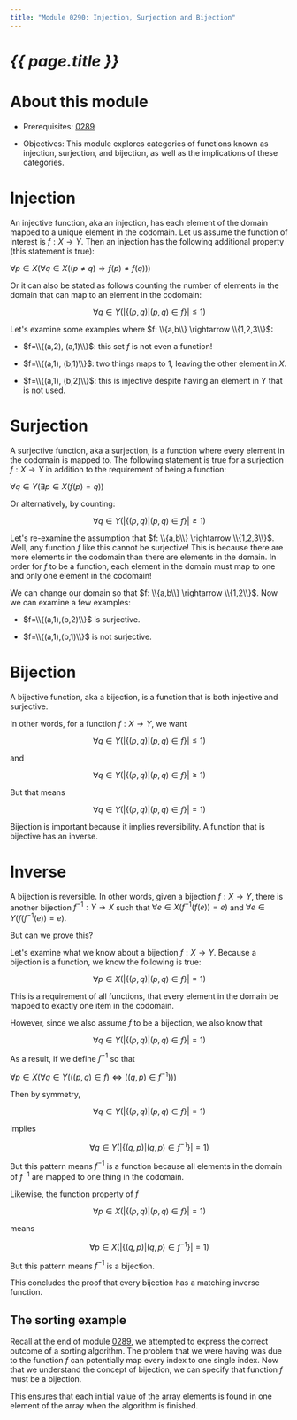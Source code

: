 ```yaml
---
title: "Module 0290: Injection, Surjection and Bijection"
---
```


# _{{ page.title }}_

# About this module

-   Prerequisites: [0289](../0289/mdModule.html)

-   Objectives: This module explores categories of functions known as
    injection, surjection, and bijection, as well as the implications of
    these categories.

# Injection

An injective function, aka an injection, has each element of the domain
mapped to a unique element in the codomain. Let us assume the function
of interest is $f: X \rightarrow Y$. Then an injection has the following
additional property (this statement is true):

$\forall p \in X(\forall q \in X((p \ne q) \Rightarrow f(p) \ne f(q)))$

Or it can also be stated as follows counting the number of elements in
the domain that can map to an element in the codomain:

$$\forall q \in Y(|\{(p,q)|(p,q) \in f\}| \le 1)$$

Let's examine some examples where $f: \\{a,b\\} \rightarrow \\{1,2,3\\}$:

-   $f=\\{(a,2), (a,1)\\}$: this set $f$ is not even a function!

-   $f=\\{(a,1), (b,1)\\}$: two things maps to 1, leaving the other
    element in $X$.

-   $f=\\{(a,1), (b,2)\\}$: this is injective despite having an element in
    Y that is not used.

# Surjection

A surjective function, aka a surjection, is a function where every
element in the codomain is mapped to. The following statement is true
for a surjection $f: X \rightarrow  Y$ in addition to the requirement of
being a function:

$\forall q \in Y(\exists p \in X(f(p)=q))$

Or alternatively, by counting:

$$\forall q \in Y(|\{(p,q)|(p,q) \in f\}| \ge 1)$$

Let's re-examine the assumption that $f: \\{a,b\\} \rightarrow \\{1,2,3\\}$.
Well, any function $f$ like this cannot be surjective! This is because
there are more elements in the codomain than there are elements in the
domain. In order for $f$ to be a function, each element in the domain
must map to one and only one element in the codomain!

We can change our domain so that $f: \\{a,b\\} \rightarrow \\{1,2\\}$. Now
we can examine a few examples:

-   $f=\\{(a,1),(b,2)\\}$ is surjective.

-   $f=\\{(a,1),(b,1)\\}$ is not surjective.

# Bijection

A bijective function, aka a bijection, is a function that is both
injective and surjective.

In other words, for a function $f: X \rightarrow Y$, we want

$$\forall q \in Y(|\{(p,q)|(p,q) \in f\}| \le 1)$$

and

$$\forall q \in Y(|\{(p,q)|(p,q) \in f\}| \ge 1)$$

But that means

$$\forall q \in Y(|\{(p,q)|(p,q) \in f\}| = 1)$$

Bijection is important because it implies reversibility. A function that
is bijective has an inverse.

# Inverse

A bijection is reversible. In other words, given a bijection
$f: X \rightarrow Y$, there is another bijection
$f^{-1}: Y \rightarrow X$ such that $\forall e \in X(f^{-1}(f(e)) = e)$
and $\forall e \in Y(f(f^{-1}(e)) = e)$.

But can we prove this?

Let's examine what we know about a bijection $f:X \rightarrow Y$.
Because a bijection is a function, we know the following is true:

$$\forall p \in X(|\{(p,q)|(p,q) \in f\}| = 1)$$

This is a requirement of all functions, that every element in the domain
be mapped to exactly one item in the codomain.

However, since we also assume $f$ to be a bijection, we also know that

$$\forall q \in Y(|\{(p,q)|(p,q) \in f\}| = 1)$$

As a result, if we define $f^{-1}$ so that

$\forall p \in X(\forall q \in Y(((p,q) \in f) \Leftrightarrow ((q,p) \in f^{-1})))$

Then by symmetry,

$$\forall q \in Y(|\{(p,q)|(p,q) \in f\}| = 1)$$

implies

$$\forall q \in Y(|\{(q,p)|(q,p) \in f^{-1}\}| = 1)$$

But this pattern means $f^{-1}$ is a function because all elements in
the domain of $f^{-1}$ are mapped to one thing in the codomain.

Likewise, the function property of $f$

$$\forall p \in X(|\{(p,q)|(p,q) \in f\}| = 1)$$

means

$$\forall p \in X(|\{(q,p)|(q,p) \in f^{-1}\}| = 1)$$

But this pattern means $f^{-1}$ is a bijection.

This concludes the proof that every bijection has a matching inverse
function.

## The sorting example

Recall at the end of module [0289](../0289/mdModule.html), we attempted to express the
correct outcome of a sorting algorithm. The problem that we were having
was due to the function $f$ can potentially map every index to one
single index. Now that we understand the concept of bijection, we can
specify that function $f$ must be a bijection.

This ensures that each initial value of the array elements is found in
one element of the array when the algorithm is finished.
